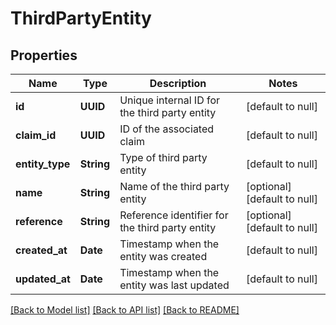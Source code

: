 # ThirdPartyEntity
## Properties

| Name | Type | Description | Notes |
|------------ | ------------- | ------------- | -------------|
| **id** | **UUID** | Unique internal ID for the third party entity | [default to null] |
| **claim\_id** | **UUID** | ID of the associated claim | [default to null] |
| **entity\_type** | **String** | Type of third party entity | [default to null] |
| **name** | **String** | Name of the third party entity | [optional] [default to null] |
| **reference** | **String** | Reference identifier for the third party entity | [optional] [default to null] |
| **created\_at** | **Date** | Timestamp when the entity was created | [default to null] |
| **updated\_at** | **Date** | Timestamp when the entity was last updated | [default to null] |

[[Back to Model list]](../README.md#documentation-for-models) [[Back to API list]](../README.md#documentation-for-api-endpoints) [[Back to README]](../README.md)

